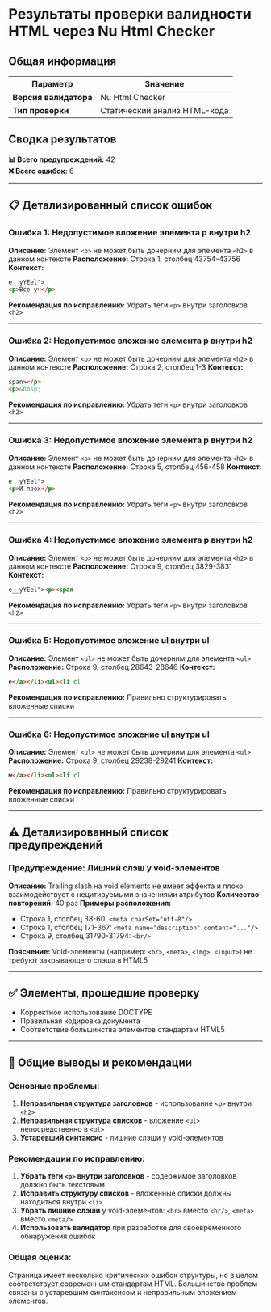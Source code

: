 # Результаты проверки валидности HTML через Nu Html Checker

## Общая информация

| Параметр              | Значение                     |
| --------------------- | ---------------------------- |
| **Версия валидатора** | Nu Html Checker              |
| **Тип проверки**      | Статический анализ HTML-кода |

## Сводка результатов

**📊 Всего предупреждений:** 42  
**❌ Всего ошибок:** 6

---

## 📋 Детализированный список ошибок

### Ошибка 1: Недопустимое вложение элемента p внутри h2

**Описание:** Элемент `<p>` не может быть дочерним для элемента `<h2>` в данном контексте
**Расположение:** Строка 1, столбец 43754-43756
**Контекст:**

```html
e__yYEel">
<p>Все уч</p>
```

**Рекомендация по исправлению:** Убрать теги `<p>` внутри заголовков `<h2>`

---

### Ошибка 2: Недопустимое вложение элемента p внутри h2

**Описание:** Элемент `<p>` не может быть дочерним для элемента `<h2>` в данном контексте
**Расположение:** Строка 2, столбец 1-3
**Контекст:**

```html
span></p>
<p>&nbsp;
```

**Рекомендация по исправлению:** Убрать теги `<p>` внутри заголовков `<h2>`

---

### Ошибка 3: Недопустимое вложение элемента p внутри h2

**Описание:** Элемент `<p>` не может быть дочерним для элемента `<h2>` в данном контексте
**Расположение:** Строка 5, столбец 456-458
**Контекст:**

```html
e__yYEel">
<p>И прох</p>
```

**Рекомендация по исправлению:** Убрать теги `<p>` внутри заголовков `<h2>`

---

### Ошибка 4: Недопустимое вложение элемента p внутри h2

**Описание:** Элемент `<p>` не может быть дочерним для элемента `<h2>` в данном контексте
**Расположение:** Строка 9, столбец 3829-3831
**Контекст:**

```html
e__yYEel"><p><span
```

**Рекомендация по исправлению:** Убрать теги `<p>` внутри заголовков `<h2>`

---

### Ошибка 5: Недопустимое вложение ul внутри ul

**Описание:** Элемент `<ul>` не может быть дочерним для элемента `<ul>`
**Расположение:** Строка 9, столбец 28643-28646
**Контекст:**

```html
е</a></li><ul><li cl
```

**Рекомендация по исправлению:** Правильно структурировать вложенные списки

---

### Ошибка 6: Недопустимое вложение ul внутри ul

**Описание:** Элемент `<ul>` не может быть дочерним для элемента `<ul>`
**Расположение:** Строка 9, столбец 29238-29241
**Контекст:**

```html
м</a></li><ul><li cl
```

**Рекомендация по исправлению:** Правильно структурировать вложенные списки

---

## ⚠️ Детализированный список предупреждений

### Предупреждение: Лишний слэш у void-элементов

**Описание:** Trailing slash на void elements не имеет эффекта и плохо взаимодействует с нецитируемыми значениями атрибутов
**Количество повторений:** 40 раз
**Примеры расположения:**

- Строка 1, столбец 38-60: `<meta charSet="utf-8"/>`
- Строка 1, столбец 171-367: `<meta name="description" content="..."/>`
- Строка 9, столбец 31790-31794: `<br/>`

**Пояснение:** Void-элементы (например: `<br>`, `<meta>`, `<img>`, `<input>`) не требуют закрывающего слэша в HTML5

---

## ✅ Элементы, прошедшие проверку

- Корректное использование DOCTYPE
- Правильная кодировка документа
- Соответствие большинства элементов стандартам HTML5

---

## 🎯 Общие выводы и рекомендации

### Основные проблемы:

1. **Неправильная структура заголовков** - использование `<p>` внутри `<h2>`
2. **Неправильная структура списков** - вложение `<ul>` непосредственно в `<ul>`
3. **Устаревший синтаксис** - лишние слэши у void-элементов

### Рекомендации по исправлению:

1. **Убрать теги `<p>` внутри заголовков** - содержимое заголовков должно быть текстовым
2. **Исправить структуру списков** - вложенные списки должны находиться внутри `<li>`
3. **Убрать лишние слэши** у void-элементов: `<br>` вместо `<br/>`, `<meta>` вместо `<meta/>`
4. **Использовать валидатор** при разработке для своевременного обнаружения ошибок

### Общая оценка:

Страница имеет несколько критических ошибок структуры, но в целом соответствует современным стандартам HTML. Большинство проблем связаны с устаревшим синтаксисом и неправильным вложением элементов.
